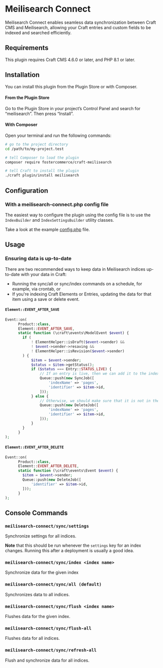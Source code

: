 # Meilisearch Connect

Meilisearch Connect enables seamless data synchronization between Craft CMS and Meilisearch, allowing your Craft entries
and custom fields to be indexed and searched efficiently.

## Requirements

This plugin requires Craft CMS 4.6.0 or later, and PHP 8.1 or later.

## Installation

You can install this plugin from the Plugin Store or with Composer.

#### From the Plugin Store

Go to the Plugin Store in your project’s Control Panel and search for “meilisearch”. Then press “Install”.

#### With Composer

Open your terminal and run the following commands:

```bash
# go to the project directory
cd /path/to/my-project.test

# tell Composer to load the plugin
composer require fostercommerce/craft-meilisearch

# tell Craft to install the plugin
./craft plugin/install meilisearch
```

## Configuration

### With a meilisearch-connect.php config file

The easiest way to configure the plugin using the config file is to use the `IndexBuilder` and `IndexSettingsBuilder`
utility classes.

Take a look at the example [config.php](src/config.php) file.

## Usage

### Ensuring data is up-to-date

There are two recommended ways to keep data in Meilisearch indices up-to-date with your data in Craft:

- Running the sync/all or sync/index commands on a schedule, for example, via crontab, or
- If you're indexing Craft Elements or Entries, updating the data for that item using a save or delete event.

#### `Element::EVENT_AFTER_SAVE`

```php
Event::on(
	  Product::class,
	  Element::EVENT_AFTER_SAVE,
	  static function (\craft\events\ModelEvent $event) {
		if (
			! ElementHelper::isDraft($event->sender) &&
			! $event->sender->resaving &&
			! ElementHelper::isRevision($event->sender)
		) {
			$item = $event->sender;
			$status = $item->getStatus();
			if ($status === Entry::STATUS_LIVE) {
				// If an entry is live, then we can add it to the index
				Queue::push(new SyncJob([
					'indexName' => 'pages',
					'identifier' => $item->id,
				]));
			} else {
				// Otherwise, we should make sure that it is not in the index
				Queue::push(new DeleteJob([
					'indexName' => 'pages',
					'identifier' => $item->id,
				]));
			}
		}
	  }
);
```

#### `Element::EVENT_AFTER_DELETE`

```php
Event::on(
	  Product::class,
	  Element::EVENT_AFTER_DELETE,
	  static function (\craft\events\Event $event) {
		$item = $event->sender;
		Queue::push(new DeleteJob([
			'identifier' => $item->id,
		]));
	  }
);
```

## Console Commands

### `meilisearch-connect/sync/settings`

Synchronize settings for all indices.

**Note** that this should be run whenever the `settings` key for an index changes. Running this after a deployment is
usually a good idea.

### `meilisearch-connect/sync/index <index name>`

Synchronize data for the given index

### `meilisearch-connect/sync/all (default)`

Synchronizes data to all indices.

### `meilisearch-connect/sync/flush <index name>`

Flushes data for the given index.

### `meilisearch-connect/sync/flush-all`

Flushes data for all indices.

### `meilisearch-connect/sync/refresh-all`

Flush and synchronize data for all indices.
